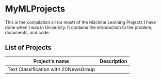 # MyMLProjects
This is the compilation all (or most) of the Machine Learning Projects I have done when I was in University. It contains the introduction to the problem, documents, and code.

## List of Projects

| Project's name | Description |
|---|---|
| Text Classification with 20NewsGroup | |
